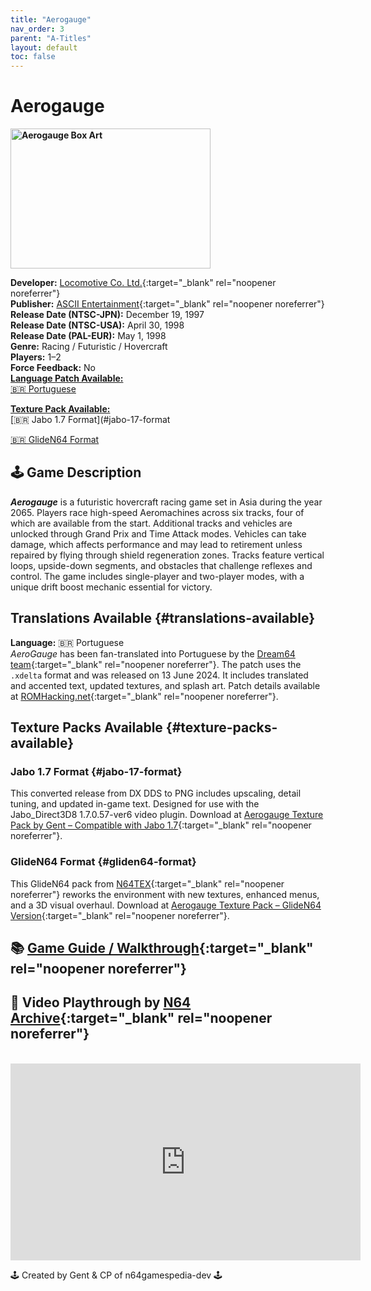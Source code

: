 ```yaml
---
title: "Aerogauge"
nav_order: 3
parent: "A-Titles"
layout: default
toc: false
---
```


# Aerogauge
<b>
<img src="https://upload.wikimedia.org/wikipedia/en/3/36/AeroGauge_Coverart.png" alt="Aerogauge Box Art" style="object-fit:cover;width:320px;height:224px"/>
</b>

**Developer:** [Locomotive Co. Ltd.](https://en.wikipedia.org/wiki/AeroGauge){:target="_blank" rel="noopener noreferrer"}  
**Publisher:** [ASCII Entertainment](https://en.wikipedia.org/wiki/ASCII_(company)){:target="_blank" rel="noopener noreferrer"}  
**Release Date (NTSC-JPN):** December 19, 1997  
**Release Date (NTSC-USA):** April 30, 1998  
**Release Date (PAL-EUR):** May 1, 1998  
**Genre:** Racing / Futuristic / Hovercraft  
**Players:** 1–2  
**Force Feedback:** No  
[**Language Patch Available:**](#translations-available)  
[🇧🇷 Portuguese](#portuguese-translation)

[**Texture Pack Available:**](#texture-packs-available)  
[🇧🇷 Jabo 1.7 Format](#jabo-17-format

[🇧🇷 GlideN64 Format](#gliden64-format)

## 🕹️ Game Description
<em><strong>Aerogauge</strong></em> is a futuristic hovercraft racing game set in Asia during the year 2065. Players race high-speed Aeromachines across six tracks, four of which are available from the start. Additional tracks and vehicles are unlocked through Grand Prix and Time Attack modes. Vehicles can take damage, which affects performance and may lead to retirement unless repaired by flying through shield regeneration zones. Tracks feature vertical loops, upside-down segments, and obstacles that challenge reflexes and control. The game includes single-player and two-player modes, with a unique drift boost mechanic essential for victory.

## Translations Available {#translations-available}  
**Language:** 🇧🇷 Portuguese  
*AeroGauge* has been fan-translated into Portuguese by the [Dream64 team](https://www.romhacking.net/community/7291/){:target="_blank" rel="noopener noreferrer"}. The patch uses the `.xdelta` format and was released on 13 June 2024. It includes translated and accented text, updated textures, and splash art. Patch details available at [ROMHacking.net](https://www.romhacking.net/translations/7330/){:target="_blank" rel="noopener noreferrer"}.

## Texture Packs Available {#texture-packs-available}  
### Jabo 1.7 Format {#jabo-17-format}  
This converted release from DX DDS to PNG includes upscaling, detail tuning, and updated in-game text. Designed for use with the Jabo_Direct3D8 1.7.0.57-ver6 video plugin. Download at [Aerogauge Texture Pack by Gent – Compatible with Jabo 1.7](https://www.n64textures.com/downloads/jabo-texture-packs/#AEROGAUGE%20-%20Jabo%201.7%20Texture%20Pack%20(PNG)%20-%20v1.6%20-%20Gent){:target="_blank" rel="noopener noreferrer"}.

### GlideN64 Format {#gliden64-format}  
This GlideN64 pack from [N64TEX](https://www.n64textures.com){:target="_blank" rel="noopener noreferrer"} reworks the environment with new textures, enhanced menus, and a 3D visual overhaul. Download at [Aerogauge Texture Pack – GlideN64 Version](https://www.n64textures.com/pj64-rdx-repo/aeroguage-game-page){:target="_blank" rel="noopener noreferrer"}.

## 📚 [Game Guide / Walkthrough](https://gamefaqs.gamespot.com/n64/196550-aerogauge/faqs/78607){:target="_blank" rel="noopener noreferrer"}

## 🎥 Video Playthrough by [N64 Archive](https://www.youtube.com/channel/UC1fUDTXUTKjpk_j7leAhAyw){:target="_blank" rel="noopener noreferrer"}  
<br />
<iframe width="560" height="315" src="https://www.youtube.com/embed/cvgNu2SATQM" title="Aerogauge – Full Playthrough by N64 Archive" frameborder="0" allowfullscreen></iframe>

🕹️ Created by Gent & CP of n64gamespedia-dev 🕹️

<!-- Vault Format: n64gamespedia-dev -->
<!-- Protocol Source: _vault-specs/format-protocol.md -->
